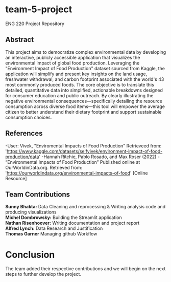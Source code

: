 # team-5-project
ENG 220 Project Repository
## Abstract
This project aims to democratize complex environmental data by developing an interactive, publicly accessible application that visualizes the environmental impact of global food production. Leveraging the "Environment Impact of Food Production" dataset sourced from Kaggle, the application will simplify and present key insights on the land usage, freshwater withdrawal, and carbon footprint associated with the world's 43 most commonly produced foods. The core objective is to translate this detailed, quantitative data into simplified, actionable breakdowns designed for consumer education and public outreach. By clearly illustrating the negative environmental consequences—specifically detailing the resource consumption across diverse food items—this tool will empower the average citizen to better understand their dietary footprint and support sustainable consumption choices.

## References
-User: Vivek, "Enviromental Impacts of Food Production"
Retrieveed from: 'https://www.kaggle.com/datasets/selfvivek/environment-impact-of-food-production/data'
-Hannah Ritchie, Pablo Rosado, and Max Roser (2022) - “Environmental Impacts of Food Production” Published online at OurWorldinData.org. 
Retrieved from: 'https://ourworldindata.org/environmental-impacts-of-food' [Online Resource]

## Team Contributions

**Sunny Bhakta:** Data Cleaning and reprocessing & Writing analysis code and producing visualizations   
**Michel Dombrowsky:** Building the Streamlit application   
**Nathan Risenhoover:** Writing documentation and project report   
**Alfred Lynch:** Data Research and Justification   
**Thomas Garner** Managing github Workflow   


# Conclusion   

The team added their respective contributions and we will begin on the next steps to further develop the project.   
